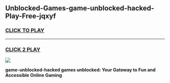 
## Unblocked-Games-game-unblocked-hacked-Play-Free-jqxyf
<h3>
<a href="https://premium76.site?title=game-unblocked-hacked&ref=24M">CLICK TO PLAY</a></h3>
<hr>

<h3>
<a href="https://premium76.site?title=game-unblocked-hacked&ref=24M">CLICK 2 PLAY</a>
  
</h3>

<a href="https://premium76.site?title=game-unblocked-hacked&ref=24M"><img src="https://clearcache.store/games.png"></a>


**game-unblocked-hacked games unblocked: Your Gateway to Fun and Accessible Online Gaming**
